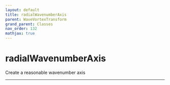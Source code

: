 ```yaml
---
layout: default
title: radialWavenumberAxis
parent: WaveVortexTransform
grand_parent: Classes
nav_order: 132
mathjax: true
---
```


#  radialWavenumberAxis

Create a reasonable wavenumber axis


---

